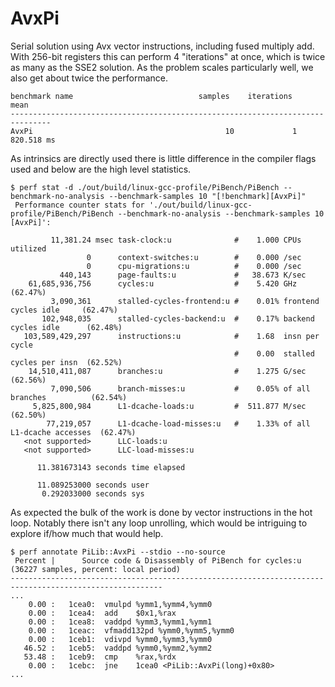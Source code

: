 # AvxPi

Serial solution using Avx vector instructions, including fused multiply add. With 256-bit registers this can perform 4 "iterations" at once, which is twice as many as the SSE2 solution. As the problem scales particularly well, we also get about twice the performance.

```
benchmark name                            samples    iterations          mean
-------------------------------------------------------------------------------
AvxPi                                           10             1    820.518 ms 
```

As intrinsics are directly used there is little difference in the compiler flags used and below are the high level statistics.

```
$ perf stat -d ./out/build/linux-gcc-profile/PiBench/PiBench --benchmark-no-analysis --benchmark-samples 10 "[!benchmark][AvxPi]"
 Performance counter stats for './out/build/linux-gcc-profile/PiBench/PiBench --benchmark-no-analysis --benchmark-samples 10 [AvxPi]':

         11,381.24 msec task-clock:u              #    1.000 CPUs utilized          
                 0      context-switches:u        #    0.000 /sec                   
                 0      cpu-migrations:u          #    0.000 /sec                   
           440,143      page-faults:u             #   38.673 K/sec                  
    61,685,936,756      cycles:u                  #    5.420 GHz                      (62.47%)
         3,090,361      stalled-cycles-frontend:u #    0.01% frontend cycles idle     (62.47%)
       102,948,035      stalled-cycles-backend:u  #    0.17% backend cycles idle      (62.48%)
   103,589,429,297      instructions:u            #    1.68  insn per cycle         
                                                  #    0.00  stalled cycles per insn  (62.52%)
    14,510,411,087      branches:u                #    1.275 G/sec                    (62.56%)
         7,090,506      branch-misses:u           #    0.05% of all branches          (62.54%)
     5,825,800,984      L1-dcache-loads:u         #  511.877 M/sec                    (62.50%)
        77,219,057      L1-dcache-load-misses:u   #    1.33% of all L1-dcache accesses  (62.47%)
   <not supported>      LLC-loads:u                                                 
   <not supported>      LLC-load-misses:u                                           

      11.381673143 seconds time elapsed

      11.089253000 seconds user
       0.292033000 seconds sys
```

As expected the bulk of the work is done by vector instructions in the hot loop. Notably there isn't any loop unrolling, which would be intriguing to explore if/how much that would help.

```
$ perf annotate PiLib::AvxPi --stdio --no-source
 Percent |      Source code & Disassembly of PiBench for cycles:u (36227 samples, percent: local period)
--------------------------------------------------------------------------------------------------------
...
    0.00 :   1cea0:  vmulpd %ymm1,%ymm4,%ymm0
    0.00 :   1cea4:  add    $0x1,%rax
    0.00 :   1cea8:  vaddpd %ymm3,%ymm1,%ymm1
    0.00 :   1ceac:  vfmadd132pd %ymm0,%ymm5,%ymm0
    0.00 :   1ceb1:  vdivpd %ymm0,%ymm3,%ymm0
   46.52 :   1ceb5:  vaddpd %ymm0,%ymm2,%ymm2
   53.48 :   1ceb9:  cmp    %rax,%rdx
    0.00 :   1cebc:  jne    1cea0 <PiLib::AvxPi(long)+0x80>
...
```
